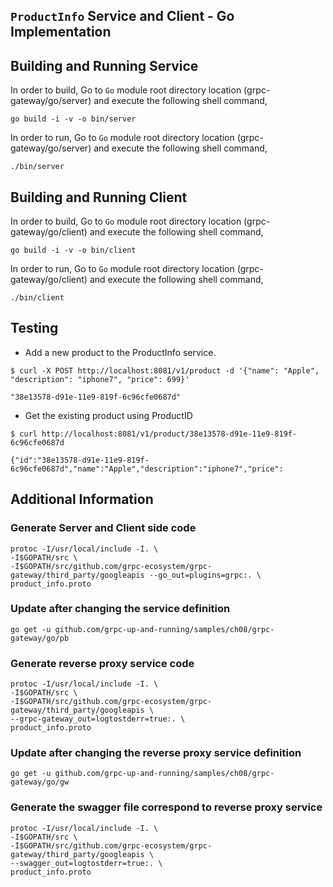 ## ``ProductInfo`` Service and Client - Go Implementation

## Building and Running Service

In order to build, Go to ``Go`` module root directory location (grpc-gateway/go/server) and execute the following
 shell command,
```
go build -i -v -o bin/server
```

In order to run, Go to ``Go`` module root directory location (grpc-gateway/go/server) and execute the following
shell command,

```
./bin/server
```

## Building and Running Client   

In order to build, Go to ``Go`` module root directory location (grpc-gateway/go/client) and execute the following
 shell command,
```
go build -i -v -o bin/client
```

In order to run, Go to ``Go`` module root directory location (grpc-gateway/go/client) and execute the following
shell command,

```
./bin/client
```

## Testing

* Add a new product to the ProductInfo service.

```
$ curl -X POST http://localhost:8081/v1/product -d '{"name": "Apple", "description": "iphone7", "price": 699}'

"38e13578-d91e-11e9-819f-6c96cfe0687d"
```

* Get the existing product using ProductID

```
$ curl http://localhost:8081/v1/product/38e13578-d91e-11e9-819f-6c96cfe0687d

{"id":"38e13578-d91e-11e9-819f-6c96cfe0687d","name":"Apple","description":"iphone7","price":
```

## Additional Information

### Generate Server and Client side code 
``` 
protoc -I/usr/local/include -I. \
-I$GOPATH/src \
-I$GOPATH/src/github.com/grpc-ecosystem/grpc-gateway/third_party/googleapis --go_out=plugins=grpc:. \
product_info.proto
```

### Update after changing the service definition
``` 
go get -u github.com/grpc-up-and-running/samples/ch08/grpc-gateway/go/pb
```

### Generate reverse proxy service code
```
protoc -I/usr/local/include -I. \
-I$GOPATH/src \
-I$GOPATH/src/github.com/grpc-ecosystem/grpc-gateway/third_party/googleapis \
--grpc-gateway_out=logtostderr=true:. \
product_info.proto
```

### Update after changing the reverse proxy service definition
``` 
go get -u github.com/grpc-up-and-running/samples/ch08/grpc-gateway/go/gw
```

### Generate the swagger file correspond to reverse proxy service
```
protoc -I/usr/local/include -I. \
-I$GOPATH/src \
-I$GOPATH/src/github.com/grpc-ecosystem/grpc-gateway/third_party/googleapis \
--swagger_out=logtostderr=true:. \
product_info.proto
```

